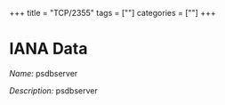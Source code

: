 +++
title = "TCP/2355"
tags = [""]
categories = [""]
+++

# IANA Data

_Name:_ psdbserver

_Description:_ psdbserver

